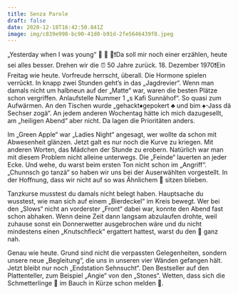 ```yaml
---
title: Senza Parole
draft: false
date: 2020-12-18T16:42:50.841Z
image: img/c839e998-bc90-41d0-b91d-2fe5646439f8.jpeg
---
```

„Yesterday when I was young“ 🤭 🙈 🤫❗️Da soll mir noch einer erzählen, heute sei alles besser. Drehen wir die ⏰ 50 Jahre zurück. 18. Dezember 1970❗️Ein Freitag wie heute. Vorfreude herrscht, überall. Die Hormone spielen verrückt. In knapp zwei Stunden geht’s in das „Jagdrevier“. Wenn man damals nicht um halbneun auf der „Matte“ war, waren die besten Plätze  schon vergriffen. Anlaufstelle Nummer 1 „s Kafi Sunnähof“. So quasi zum Aufwärmen. An den Tischen wurde „gehackt♦️gepokert ♣️ und bim ♠️-Jass dä Sechser zogä“. An jedem anderen Wochentag hätte ich mich dazugesellt, am „heiligen Abend“ aber nicht. Da lagen die Prioritäten anders. 

Im „Green Apple“ war „Ladies Night“ angesagt, wer wollte da schon mit Abwesenheit glänzen. Jetzt galt es nur noch die Kurve zu kriegen. Mit anderen Worten, das Mädchen der Stunde zu erobern. Natürlich war man mit diesem Problem nicht alleine unterwegs. Die „Feinde“ lauerten an jeder Ecke. Und wehe, du warst beim ersten Ton nicht schon im „Angriff“. „Chunnsch go tanzä“ so haben wir uns bei der Auserwählten vorgestellt. In der Hoffnung, dass wir nicht auf so was Ähnlichem 🧺 sitzen blieben.

Tanzkurse musstest du damals nicht belegt haben. Hauptsache du wusstest, wie man sich auf einem „Bierdeckel“ im Kreis bewegt. Wer bei den „Slows“ nicht an vorderster „Front“ dabei war, konnte den Abend fast schon abhaken. Wenn deine Zeit dann langsam abzulaufen drohte, weil zuhause sonst ein Donnerwetter ausgebrochen wäre und du nicht mindestens einen „Knutschfleck“ ergattert hattest, warst du den 🥲 ganz nah.

Genau wie heute. Grund sind nicht die verpassten Gelegenheiten, sondern unsere neue „Begleitung“, die uns in unseren vier Wänden gefangen hält. Jetzt bleibt nur noch „Endstation Sehnsucht“.  Den Bestseller auf den Plattenteller, zum Beispiel „Angie“ von den „Stones“. Wetten, dass sich die Schmetterlinge 🦋 im Bauch in Kürze schon melden 🙈.